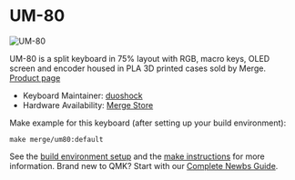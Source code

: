 # UM-80

![UM-80](https://i.imgur.com/JVEC4Ntl.jpeg)

UM-80 is a split keyboard in 75% layout with RGB, macro keys, OLED screen and encoder housed in PLA 3D printed cases sold by Merge. [Product page](https://mergedesign.store/products/um-80)

* Keyboard Maintainer: [duoshock](https://github.com/duoshock)
* Hardware Availability: [Merge Store](https://mergedesign.store/products/um-80)

Make example for this keyboard (after setting up your build environment):

    make merge/um80:default

See the [build environment setup](https://docs.qmk.fm/#/getting_started_build_tools) and the [make instructions](https://docs.qmk.fm/#/getting_started_make_guide) for more information. Brand new to QMK? Start with our [Complete Newbs Guide](https://docs.qmk.fm/#/newbs).